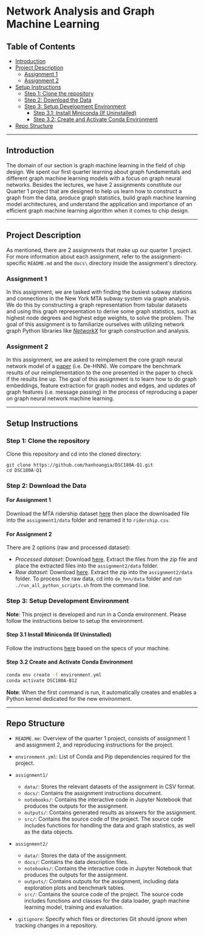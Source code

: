# Network Analysis and Graph Machine Learning

## Table of Contents
- [Introduction](#introduction)
- [Project Description](#project-description)
  - [Assignment 1](#assignment-1)
  - [Assignment 2](#assignment-2)
- [Setup Instructions](#setup-instructions)
  - [Step 1: Clone the repository](#step-1-clone-the-repository)
  - [Step 2: Download the Data](#step-2-download-the-data)
  - [Step 3: Setup Development Environment](#step-3-setup-development-environment)
    - [Step 3.1: Install Miniconda (If Uninstalled)](#step-31-install-miniconda-if-uninstalled)
    - [Step 3.2: Create and Activate Conda Environment](#step-32-create-and-activate-conda-environment)
- [Repo Structure](#repo-structure)

---

## Introduction

The domain of our section is graph machine learning in the field of chip design. We spent our first quarter learning about graph fundamentals and different graph machine learning models with a focus on graph neural networks. Besides the lectures, we have 2 assignments constitute our Quarter 1 project that are designed to help us learn how to construct a graph from the data, produce graph statistics, build graph machine learning model architectures, and understand the application and importance of an efficient graph machine learning algorithm when it comes to chip design.

---

## Project Description

As mentioned, there are 2 assignments that make up our quarter 1 project. For more information about each assignment, refer to the assignment-specific `README.md` and the `docs\` directory inside the assignment's directory.

### Assignment 1

In this assignment, we are tasked with finding the busiest subway stations and connections in the New York MTA subway system via graph analysis. We do this by constructing a graph representation from tabular datasets and using this graph representation to derive some graph statistics, such as highest node degrees and highest edge weights, to solve the problem. The goal of this assignment is to familiarize ourselves with utilizing network graph Python libraries like [*NetworkX*](https://networkx.org) for graph construction and analysis.

### Assignment 2

In this assignment, we are asked to reimplement the core graph neural network model of a [paper](https://arxiv.org/abs/2404.00477) (i.e. De-HNN). We compare the benchmark results of our reimplementation to the one presented in the paper to check if the results line up. The goal of this assignment is to learn how to do graph embeddings, feature extraction for graph nodes and edges, and updates of graph features (i.e. message passing) in the process of reproducing a paper on graph neural network machine learning.

---

## Setup Instructions

### Step 1: Clone the repository

Clone this repository and cd into the cloned directory:

```
git clone https://github.com/hanhoangia/DSC180A-Q1.git
cd DSC180A-Q1
```

### Step 2: Download the Data

#### For Assignment 1

Download the MTA ridership dataset [here](https://drive.google.com/drive/folders/1fV47SWGv5_AFPR_gRfvK1ra1LfSFCgOw) then place the downloaded file into the `assignment1/data` folder and renamed it to `ridership.csv`.

#### For Assignment 2

There are 2 options (raw and processed dataset):

- *Processed dataset*: Download [here](https://zenodo.org/records/10795280?token=eyJhbGciOiJIUzUxMiJ9.eyJpZCI6Ijk5NjM2MzZiLTg0ZmUtNDI2My04OTQ3LTljMjA5ZjA3N2Y1OSIsImRhdGEiOnt9LCJyYW5kb20iOiJlYzFmMGJlZTU3MzE1OWMzOTU2MWZkYTE3MzY5ZjRjOCJ9.WifQFExjW1CAW0ahf3e5Qr0OV9c2cw9_RUbOXUsvRbnKlkApNZwVCL_VPRJvAve0MJDC0DDOSx_RLiTvBimr0w). Extract the files from the zip file and place the extracted files into the `assignment2/data` folder. 
- *Raw dataset*: Download [here](https://drive.google.com/file/d/1Scq35gvCQvIMrmthGs7MUhc8c1VZ8ZwN/view). Extract the zip into the `assignment2/data` folder. To process the raw data, cd into `de_hnn/data` folder and run `./run_all_python_scripts.sh` from the command line.

### Step 3: Setup Development Environment

**Note**: This project is developed and run in a Conda environment. Please follow the instructions below to setup the environment.

#### Step 3.1 Install Miniconda (If Uninstalled)

Follow the instructions [here](https://docs.anaconda.com/miniconda/install/) based on the specs of your machine.

#### Step 3.2 Create and Activate Conda Environment

```bash
conda env create -f environment.yml
conda activate DSC180A-B12
```

**Note**: When the first command is run, it automatically creates and enables a Python kernel dedicated for the new environment.

---

## Repo Structure

- `README.me`: Overview of the quarter 1 project, consists of assignment 1 and assignment 2, and reproducing instructions for the project.

- `environment.yml`: List of Conda and Pip dependencies required for the project.
- `assignment1/`
  - `data/`: Stores the relevant datasets of the assignment in CSV format.
  - `docs/`: Contains the assignment instructions document.
  - `notebooks/`: Contains the interactive code in Jupyter Notebook that produces the outputs for the assignment.
  - `outputs/`: Contains generated results as answers for the assignment.
  - `src/`: Contains the source code of the project. The source code includes functions for handling the data and graph statistics, as well as the data objects.
- `assignment2/`
  - `data/`: Stores the data of the assignment.
  - `docs/`: Contains the data description files.
  - `notebooks/`: Contains the interactive code in Jupyter Notebook that produces the outputs for the assignment.
  - `outputs/`: Contains outputs for the assignment, including data exploration plots and benchmark tables.
  - `src/`: Contains the source code of the project. The source code includes functions and classes for the data loader, graph machine learning model, training and evaluation.

- `.gitignore`:  Specify which files or directories Git should *ignore* when tracking changes in a repository.

